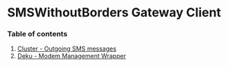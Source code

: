 # SMSWithoutBorders Gateway Client
### Table of contents
1. [Cluster - Outgoing SMS messages](src/README.md)
2. [Deku - Modem Management Wrapper](src/README.deku.md)

